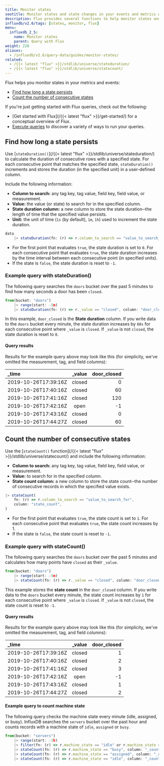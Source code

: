 ```yaml
---
title: Monitor states
seotitle: Monitor states and state changes in your events and metrics with Flux.
description: Flux provides several functions to help monitor states and state changes in your data.
influxdb/v2.6/tags: [states, monitor, flux]
menu:
  influxdb_2_5:
    name: Monitor states
    parent: Query with Flux
weight: 220
aliases:
  - /influxdb/v2.6/query-data/guides/monitor-states/
related:
  - /{{< latest "flux" >}}/stdlib/universe/stateduration/
  - /{{< latest "flux" >}}/stdlib/universe/statecount/
---
```


Flux helps you monitor states in your metrics and events:

- [Find how long a state persists](#find-how-long-a-state-persists)
- [Count the number of consecutive states](#count-the-number-of-consecutive-states)
<!-- - [Detect state changes](#detect-state-changes) -->

If you're just getting started with Flux queries, check out the following:

- [Get started with Flux](/{{< latest "flux" >}}/get-started/) for a conceptual overview of Flux.
- [Execute queries](/influxdb/v2.6/query-data/execute-queries/) to discover a variety of ways to run your queries.

## Find how long a state persists

Use [`stateDuration()`](/{{< latest "flux" >}}/stdlib/universe/stateduration/)
to calculate the duration of consecutive rows with a specified state.
For each consecutive point that matches the specified state, `stateDuration()`
increments and stores the duration (in the specified unit) in a user-defined column.

Include the following information:

- **Column to search:** any tag key, tag value, field key, field value, or measurement.
- **Value:** the value (or state) to search for in the specified column.
- **State duration column:** a new column to store the state duration─the length of time that the specified value persists.
- **Unit:** the unit of time (`1s` (by default), `1m`, `1h`) used to increment the state duration.

```js
data
    |> stateDuration(fn: (r) => r.column_to_search == "value_to_search_for", column: "state_duration", unit: 1s)
```

- For the first point that evaluates `true`, the state duration is set to `0`.
  For each consecutive point that evaluates `true`, the state duration
  increases by the time interval between each consecutive point (in specified units).
- If the state is `false`, the state duration is reset to `-1`.

### Example query with stateDuration()

The following query searches the `doors` bucket over the past 5 minutes to find how many seconds a door has been `closed`.

```js
from(bucket: "doors")
    |> range(start: -5m)
    |> stateDuration(fn: (r) => r._value == "closed", column: "door_closed", unit: 1s)
```

In this example, `door_closed` is the **State duration** column.
If you write data to the `doors` bucket every minute, the state duration
increases by `60s` for each consecutive point where `_value` is `closed`.
If `_value` is not `closed`, the state duration is reset to `0`.

#### Query results

Results for the example query above may look like this (for simplicity, we've omitted the measurement, tag, and field columns):

| _time                | _value | door_closed |
| :------------------- | :----: | ----------: |
| 2019-10-26T17:39:16Z | closed |           0 |
| 2019-10-26T17:40:16Z | closed |          60 |
| 2019-10-26T17:41:16Z | closed |         120 |
| 2019-10-26T17:42:16Z |  open  |          -1 |
| 2019-10-26T17:43:16Z | closed |           0 |
| 2019-10-26T17:44:27Z | closed |          60 |

## Count the number of consecutive states

Use the [`stateCount()` function](/{{< latest "flux" >}}/stdlib/universe/statecount/)
and include the following information:

- **Column to search:** any tag key, tag value, field key, field value, or measurement.
- **Value:** to search for in the specified column.
- **State count column:** a new column to store the state count─the number of
  consecutive records in which the specified value exists.

```js
|> stateCount(
    fn: (r) => r.column_to_search == "value_to_search_for",
    column: "state_count",
)
```

- For the first point that evaluates `true`, the state count is set to `1`. For each consecutive point that evaluates `true`, the state count increases by 1.
- If the state is `false`, the state count is reset to `-1`.

### Example query with stateCount()

The following query searches the `doors` bucket over the past 5 minutes and calculates how many points have `closed` as their `_value`.

```js
from(bucket: "doors")
    |> range(start: -5m)
    |> stateCount(fn: (r) => r._value == "closed", column: "door_closed")
```

This example stores the **state count** in the `door_closed` column. If you write data to the `doors` bucket every minute, the state count increases by `1` for each consecutive point where `_value` is `closed`. If `_value` is not `closed`, the state count is reset to `-1`.

#### Query results

Results for the example query above may look like this (for simplicity, we've omitted the measurement, tag, and field columns):

| _time                | _value | door_closed |
| :------------------- | :----: | ----------: |
| 2019-10-26T17:39:16Z | closed |           1 |
| 2019-10-26T17:40:16Z | closed |           2 |
| 2019-10-26T17:41:16Z | closed |           3 |
| 2019-10-26T17:42:16Z |  open  |          -1 |
| 2019-10-26T17:43:16Z | closed |           1 |
| 2019-10-26T17:44:27Z | closed |           2 |

#### Example query to count machine state

The following query checks the machine state every minute (idle, assigned, or busy). InfluxDB searches the `servers` bucket over the past hour and counts records with a machine state of `idle`, `assigned` or `busy`.

```js
from(bucket: "servers")
    |> range(start: -1h)
    |> filter(fn: (r) => r.machine_state == "idle" or r.machine_state == "assigned" or r.machine_state == "busy")
    |> stateCount(fn: (r) => r.machine_state == "busy", column: "_count")
    |> stateCount(fn: (r) => r.machine_state == "assigned", column: "_count")
    |> stateCount(fn: (r) => r.machine_state == "idle", column: "_count")
```

<!--## Detect state changes

Detect state changes with the `monitor.stateChanges()` function. To use the `monitor.stateChanges()` function, set up a **check** to query data (stored in the `_monitoring` bucket > `statuses` measurement > `_level` column; see [Monitor data and send alerts](/influxdb/v2.6/monitor-alert/) for more detail.

1. In the InfluxDB user interface, click the **Monitoring and Alerting** icon from the sidebar.

    {{< nav-icon "alerts" >}}

2. If you haven't already, [create a check](/influxdb/v2.6/monitor-alert/checks/create/) that stores statuses (`CRIT`, `WARN`, `INFO`, `OK` or `ANY`) in the `_level` column. <!-- specify how to do this with monitor.check() function or in UI, with check threshold or deadman?
3. Import the InfluxDB `monitor` package.
4. In your query, the specify the check. <!--can users specify a Flux query with the `monitoring` bucket and _level field without specifying the check? does importing the monitor package create the `monitoring` bucket?
5. Use the `monitor.stateChanges()` function and include the following information:

  - `fromLevel` (optional; by default, this is set to `any`)
  - `toLevel`

### Example query with monitor.stateChanges()

```js
  import "influxdata/influxdb/monitor"

  `from ${ r._check_name}`
    monitor.stateChanges(
    fromLevel: "warn",
    toLevel: "crit")
```

<!-- ### Example query results

TBD what query results look like -->

<!--traffic lights

```from(bucket: "doors")

  |> range(start: v.timeRangeStart, stop: v.timeRangeStop)
  |> filter(fn: (r) => r._measurement == "doors")
  |> stateCount(fn: (r) => r._field == "door1", column: "_value")
```


   |> stateDuration(fn: (r) => r._cpu == "usage_idle <= 10s", column "stateDuration", unit: 1s)
  ]]
  |alert()
    // Warn after 1 minute
    .warn(lambda: "state_duration" >= 1)
    // Critical after 5 minutes
    .crit(lambda: "state_duration" >= 5)
```

-->
